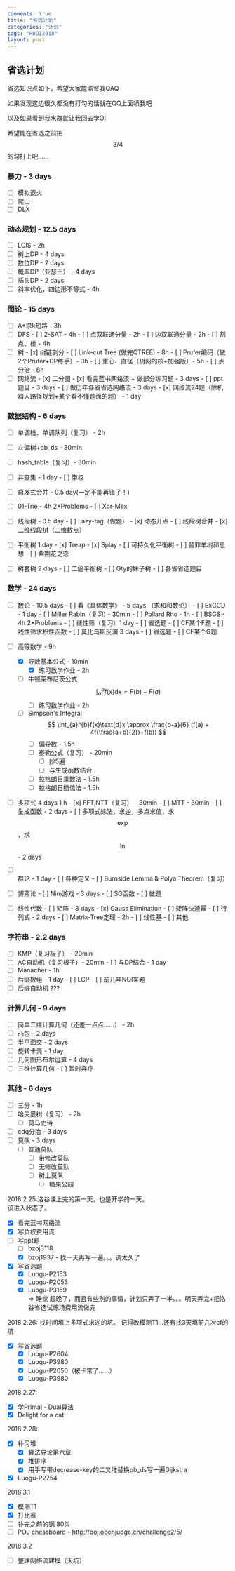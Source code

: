 ```yaml
---
comments: true
title: "省选计划"
categories: "计划"
tags: "HBOI2018"
layout: post
---
```




## 省选计划

省选知识点如下，希望大家能监督我QAQ

如果发现这边很久都没有打勾的话就在QQ上面喷我吧

以及如果看到我水群就让我回去学OI

希望能在省选之前把 $$3/4$$ 的勾打上吧……
<!--more-->
### 暴力 - 3 days

- [ ] 模拟退火
- [ ] 爬山
- [ ] DLX

### 动态规划 - 12.5 days

- [ ] LCIS - 2h
- [ ] 树上DP - 4 days
- [ ] 数位DP - 2 days
- [ ] 概率DP（亚瑟王） - 4 days
- [ ] 插头DP - 2 days
- [ ] 斜率优化，四边形不等式 - 4h

### 图论 - 15 days

- [ ] A\*求k短路 - 3h
- [ ] DFS
      - [ ] 2-SAT - 4h
      - [ ] 点双联通分量 - 2h
      - [ ] 边双联通分量 - 2h
      - [ ] 割点、桥 - 4h
- [ ] 树
      - [x] 树链剖分
      - [ ] Link-cut Tree (做完QTREE) - 8h
      - [ ] Prufer编码（做2个Prufer+DP练手）- 3h
      - [ ] 重心、直径（树网的核+加强版）- 5h
      - [ ] 点分治 - 8h
- [ ] 网络流
      - [x] 二分图
      - [x] 看完蓝书网络流 + 做部分练习题 - 3 days
      - [ ] ppt题目 - 3 days
      - [ ] 做历年各省省选网络流 - 3 days
      - [x] 网络流24题（除机器人路径规划+某个看不懂题面的题） - 1 day

### 数据结构 - 6 days

- [ ] 单调栈、单调队列（复习） - 2h
- [ ] 左偏树+pb_ds - 30min
- [ ] hash_table（复习）- 30min
- [ ] 并查集 - 1 day
      - [ ] 带权
- [ ] 启发式合并 - 0.5 day(一定不能再错了！)
- [ ] 01-Trie - 4h 2\*Problems
      - [ ] Xor-Mex
- [ ] 线段树 - 0.5 day
      - [ ] Lazy-tag（做题）
      - [x] 动态开点
      - [ ] 线段树合并
      - [x] 二维线段树（二维数点）
- [ ] 平衡树 1 day
      - [x] Treap
      - [x] Splay
      - [ ] 可持久化平衡树
      - [ ] 替罪羊树和思想
         - [ ] 紫荆花之恋
- [ ] 树套树 2 days
      - [ ] 二逼平衡树
      - [ ] Gty的妹子树
      - [ ] 各省省选题目


### 数学 - 24 days

- [ ] 数论 - 10.5 days
      - [ ] 看《具体数学》 - 5 days （求和和数论）
      - [ ] ExGCD - 1 day
      - [ ] Miller Rabin（复习) - 30min
      - [ ] Pollard Rho - 1h
      - [ ] BSGS - 4h 2*Problems
      - [ ] 线性筛（复习）1 day
            - [ ] 省选题
            - [ ] CF某个F题
            - [ ] 线性筛求积性函数
      - [ ] 莫比乌斯反演 3 days
            - [ ] 省选题
            - [ ] CF某个G题
- [ ] 高等数学 - 9h
  - [x] 导数基本公式 - 10min
    - [x] 练习数学作业 - 2h
  - [ ] 牛顿莱布尼茨公式 
    $$
    \int_{a}^{b}f(x)\text{d}x = F(b) - F(a)
    $$
    - [ ] 练习数学作业 - 2h
  - [ ] Simpson's Integral 
    $$
    \int_{a}^{b}f(x)\text{d}x \approx \frac{b-a}{6} (f(a) + 4f(\frac{a+b}{2})+f(b)) 
    $$
    - [ ] 偏导数 - 1.5h
    - [ ] 泰勒公式（复习） - 20min
      - [ ] 抄5遍
      - [ ] 与生成函数结合
    - [ ] 拉格朗日乘数法 - 1.5h
    - [ ] 拉格朗日插值法 - 1.5h

- [ ] 多项式 4 days 1 h
      - [x] FFT,NTT（复习） - 30min
      - [ ] MTT - 30min
      - [ ] 生成函数 - 2 days
      - [ ] 多项式除法，求逆，多点求值，求 $$\exp$$  ，求 $$\ln$$ - 2 days

- [ ] 群论 - 1 day
      - [ ] 各种定义
      - [ ] Burnside Lemma & Polya Theorem（复习）

- [ ] 博弈论
      - [ ] Nim游戏 - 3 days
            - [ ] SG函数
      - [ ] 做题

- [ ] 线性代数
      - [ ] 矩阵 - 3 days
         - [x] Gauss Elimination
           - [ ] 矩阵快速幂
      - [ ] 行列式 - 2 days
      - [ ] Matrix-Tree定理 - 2h
      - [ ] 线性基
      - [ ] 其他


### 字符串 - 2.2 days

- [ ] KMP（复习板子） - 20min
- [ ] AC自动机（复习板子）- 20min
      - [ ] 与DP结合 - 1 day
- [ ] Manacher - 1h
- [ ] 后缀数组 - 1 day
      - [ ] LCP
      - [ ] 前几年NOI某题
- [ ] 后缀自动机 ???

### 计算几何 - 9 days

- [ ] 简单二维计算几何（还差一点点……） - 2h
- [ ] 凸包 - 2 days
- [ ] 半平面交 - 2 days
- [ ] 旋转卡壳 - 1 day
- [ ] 几何图形布尔运算 - 4 days
- [ ] 三维计算几何
      - [ ] 暂时弃疗

### 其他 - 6 days

- [ ] 三分 - 1h
- [ ] 哈夫曼树（复习） - 2h
   - [ ] 荷马史诗
- [ ] cdq分治 - 3 days
- [ ] 莫队 - 3 days
   - [ ] 普通莫队
     - [ ] 带修改莫队
     - [ ] 无修改莫队
     - [ ] 树上莫队
       - [ ] 糖果公园

2018.2.25:洛谷课上完的第一天，也是开学的一天。  
该进入状态了。  
- [x] 看完蓝书网络流  
- [x] 写负权费用流  
- [ ] 写ppt题  
    - [ ] bzoj3118   
    - [x] bzoj1937 - 找一天再写一遍。。。调太久了  
- [x] 写省选题  
    - [x] Luogu-P2153  
    - [x] Luogu-P2053  
    - [x] Luogu-P3159  
      => 睡觉
      起晚了，而且有些别的事情，计划只弄了一半。。。明天弄完+把洛谷省选试炼场费用流做完

2018.2.26:
找时间填上多项式求逆的坑。
记得改模测T1...还有找3天填前几次cf的坑
- [x] 写省选题
  - [x] Luogu-P2604
  - [x] Luogu-P3980
  - [x] Luogu-P2050（被卡常了……）
  - [x] Luogu-P3980

2018.2.27:
 - [x] 学Primal - Dual算法
 - [x] Delight for a cat

2018.2.28:
 - [x] 补习堆
    - [x] 算法导论第六章
    - [x] 堆排序
     - [x] 用手写带decrease-key的二叉堆替换pb_ds写一遍Dijkstra
 - [x] Luogu-P2754

2018.3.1
 - [x] 模测T1
 - [x] 打比赛
 - [ ] 补完之前的锅 80%
 - [ ] POJ chessboard - http://poj.openjudge.cn/challenge2/5/  

2018.3.2
 - [ ] 整理网络流建模（天坑）
